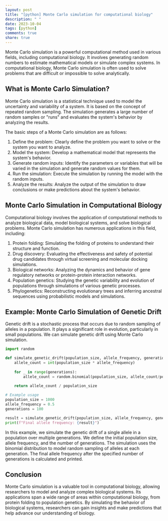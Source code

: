 ```yaml
---
layout: post
title: "[python] Monte Carlo simulation for computational biology"
description: " "
date: 2023-10-04
tags: [python]
comments: true
share: true
---
```


Monte Carlo simulation is a powerful computational method used in various fields, including computational biology. It involves generating random numbers to estimate mathematical models or simulate complex systems. In computational biology, Monte Carlo simulation is often used to solve problems that are difficult or impossible to solve analytically.

## What is Monte Carlo Simulation?

Monte Carlo simulation is a statistical technique used to model the uncertainty and variability of a system. It is based on the concept of repeated random sampling. The simulation generates a large number of random samples or "runs" and evaluates the system's behavior by analyzing the results.

The basic steps of a Monte Carlo simulation are as follows:

1. Define the problem: Clearly define the problem you want to solve or the system you want to analyze.
2. Model the system: Develop a mathematical model that represents the system's behavior.
3. Generate random inputs: Identify the parameters or variables that will be varied in the simulation and generate random values for them.
4. Run the simulation: Execute the simulation by running the model with the random inputs.
5. Analyze the results: Analyze the output of the simulation to draw conclusions or make predictions about the system's behavior.

## Monte Carlo Simulation in Computational Biology

Computational biology involves the application of computational methods to analyze biological data, model biological systems, and solve biological problems. Monte Carlo simulation has numerous applications in this field, including:

1. Protein folding: Simulating the folding of proteins to understand their structure and function.
2. Drug discovery: Evaluating the effectiveness and safety of potential drug candidates through virtual screening and molecular docking simulations.
3. Biological networks: Analyzing the dynamics and behavior of gene regulatory networks or protein-protein interaction networks.
4. Population genetics: Studying the genetic variability and evolution of populations through simulations of various genetic processes.
5. Phylogenetics: Reconstructing evolutionary trees and inferring ancestral sequences using probabilistic models and simulations.

## Example: Monte Carlo Simulation of Genetic Drift

Genetic drift is a stochastic process that occurs due to random sampling of alleles in a population. It plays a significant role in evolution, particularly in small populations. We can simulate genetic drift using Monte Carlo simulation.

```python
import random

def simulate_genetic_drift(population_size, allele_frequency, generations):
    allele_count = int(population_size * allele_frequency)
    
    for _ in range(generations):
        allele_count = random.binomial(population_size, allele_count/population_size)
    
    return allele_count / population_size

# Example usage
population_size = 1000
allele_frequency = 0.5
generations = 100

result = simulate_genetic_drift(population_size, allele_frequency, generations)
print(f"Final allele frequency: {result}")
```

In this example, we simulate the genetic drift of a single allele in a population over multiple generations. We define the initial population size, allele frequency, and the number of generations. The simulation uses the binomial distribution to model random sampling of alleles at each generation. The final allele frequency after the specified number of generations is calculated and printed.

## Conclusion

Monte Carlo simulation is a valuable tool in computational biology, allowing researchers to model and analyze complex biological systems. Its applications span a wide range of areas within computational biology, from protein folding to population genetics. By simulating the behavior of biological systems, researchers can gain insights and make predictions that help advance our understanding of biology.